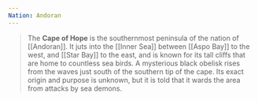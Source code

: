 ```yaml
---
Nation: Andoran
---
```

> The **Cape of Hope** is the southernmost peninsula of the nation of [[Andoran]]. It juts into the [[Inner Sea]] between [[Aspo Bay]] to the west, and [[Star Bay]] to the east, and is known for its tall cliffs that are home to countless sea birds. A mysterious black obelisk rises from the waves just south of the southern tip of the cape. Its exact origin and purpose is unknown, but it is told that it wards the area from attacks by sea demons.
